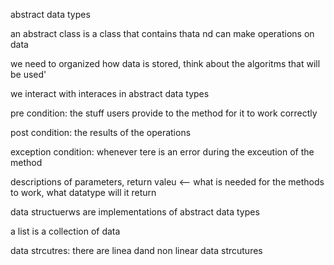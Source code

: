 



abstract data types 

an abstract class is a class that contains thata nd can make operations on data 

we need to organized how data is stored, think about the algoritms that will be used'

we interact with interaces in abstract data types 

pre condition: the stuff users provide to the method for it to work correctly 

post condition: the results of the operations 

exception condition: whenever tere is an error during the exceution of the method

descriptions of parameters, return valeu <-- what is needed for the methods to work, what datatype will it return 

data structuerws are implementations of abstract data types

a list is a collection of data 

data strcutres:
there are linea dand non linear data strcutures 

